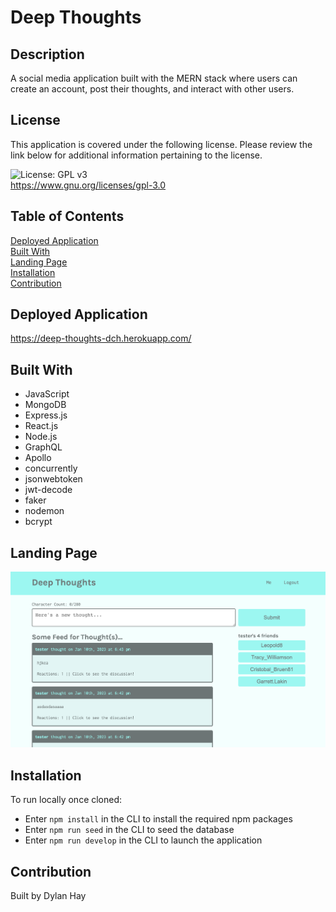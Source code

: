 # Deep Thoughts

## Description
A social media application built with the MERN stack where users can create an account, post their thoughts, and interact with other users.

## License  
This application is covered under the following license. Please review the link below for additional information pertaining to the license.
    
![License: GPL v3](https://img.shields.io/badge/License-GPLv3-blue.svg)  
https://www.gnu.org/licenses/gpl-3.0

## Table of Contents
[Deployed Application](#deployed-application)  
[Built With](#built-with)  
[Landing Page](#landing-page)  
[Installation](#installation)  
[Contribution](#contribution) 

## Deployed Application
https://deep-thoughts-dch.herokuapp.com/

## Built With
* JavaScript
* MongoDB
* Express.js
* React.js
* Node.js
* GraphQL
* Apollo
* concurrently
* jsonwebtoken
* jwt-decode
* faker
* nodemon
* bcrypt

## Landing Page
![Screenshot](./img/deep-thoughts-land.png "Mock Up")

## Installation  
To run locally once cloned:
* Enter `npm install` in the CLI to install the required npm packages
* Enter `npm run seed` in the CLI to seed the database
* Enter `npm run develop` in the CLI to launch the application

## Contribution
Built by Dylan Hay